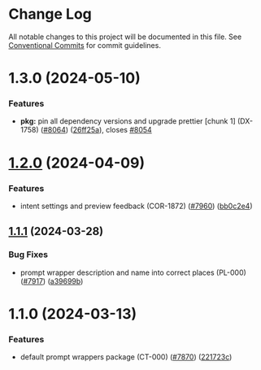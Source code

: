 # Change Log

All notable changes to this project will be documented in this file.
See [Conventional Commits](https://conventionalcommits.org) for commit guidelines.

# 1.3.0 (2024-05-10)

### Features

* **pkg:** pin all dependency versions and upgrade prettier [chunk 1] (DX-1758) ([#8064](https://github.com/voiceflow/creator-app/issues/8064)) ([26ff25a](https://github.com/voiceflow/creator-app/commit/26ff25ab31b0aef98476d090591ded08dcc513dd)), closes [#8054](https://github.com/voiceflow/creator-app/issues/8054)

# [1.2.0](https://github.com/voiceflow/creator-app/compare/@voiceflow/default-prompt-wrappers@1.1.1...@voiceflow/default-prompt-wrappers@1.2.0) (2024-04-09)

### Features

* intent settings and preview feedback (COR-1872) ([#7960](https://github.com/voiceflow/creator-app/issues/7960)) ([bb0c2e4](https://github.com/voiceflow/creator-app/commit/bb0c2e4b2bced1dfb3d474b8a04188fdbeb1a24f))

## [1.1.1](https://github.com/voiceflow/creator-app/compare/@voiceflow/default-prompt-wrappers@1.1.0...@voiceflow/default-prompt-wrappers@1.1.1) (2024-03-28)

### Bug Fixes

* prompt wrapper description and name into correct places (PL-000) ([#7917](https://github.com/voiceflow/creator-app/issues/7917)) ([a39699b](https://github.com/voiceflow/creator-app/commit/a39699bb2527776923c630775d06442875ae4d1e))

# 1.1.0 (2024-03-13)

### Features

* default prompt wrappers package (CT-000) ([#7870](https://github.com/voiceflow/creator-app/issues/7870)) ([221723c](https://github.com/voiceflow/creator-app/commit/221723c262a6d7c69fbd6c8869f3284b196820c9))
